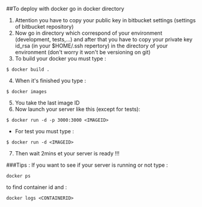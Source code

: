 ##To deploy with docker go in docker directory
1. Attention you have to copy your public key in bitbucket settings (settings of bitbucket repository)
2. Now go in directory which correspond of your environment (development, tests,...) and after that you have to copy your private key id_rsa (in your $HOME/.ssh repertory) in the directory of your environment (don't worry it won't be versioning on git)
3. To build your docker you must type :
```
$ docker build .
```
4. When it's finished you type :
```
$ docker images
```
5. You take the last image ID
6. Now launch your server like this (except for tests):
```
$ docker run -d -p 3000:3000 <IMAGEID>
```
+ For test you must type :
```
$ docker run -d <IMAGEID>
```
7. Then wait 2mins et your server is ready !!!

###Tips :
If you want to see if your server is running or not type :
```
docker ps
```
to find container id and :
```
docker logs <CONTAINERID>
``` 
